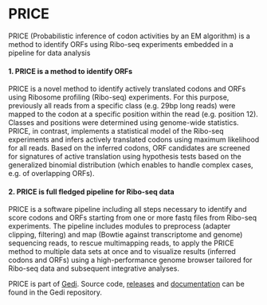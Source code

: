 # PRICE

PRICE (Probabilistic inference of codon activities by an EM algorithm) is a method to identify ORFs using Ribo-seq experiments embedded in a pipeline for data analysis

#### 1. PRICE is a method to identify ORFs
PRICE is a novel method to identify actively translated codons and ORFs using Ribosome profiling (Ribo-seq) experiments. For this purpose, previously all reads from a specific class (e.g. 29bp long reads) were mapped to the codon at a specific position within the read (e.g. position 12). Classes and positions were determined using genome-wide statistics. PRICE, in contrast, implements a statistical model of the Ribo-seq experiments and infers actively translated codons using maximum likelihood for all reads. Based on the inferred codons, ORF candidates are screened for signatures of active translation using hypothesis tests based on the generalized binomial distribution (which enables to handle complex cases, e.g. of overlapping ORFs).

#### 2. PRICE is full fledged pipeline for Ribo-seq data
PRICE is a software pipeline including all steps necessary to identify and score codons and ORFs starting from one or more fastq files from Ribo-seq experiments. The pipeline includes modules to preprocess (adapter clipping, filtering) and map (Bowtie against transcriptome and genome) sequencing reads, to rescue multimapping reads, to apply the PRICE method to multiple data sets at once and to visualize results (inferred codons and ORFs) using a high-performance genome browser tailored for Ribo-seq data and subsequent integrative analyses.

PRICE is part of [Gedi](https://github.com/erhard-lab/gedi). Source code, [releases](https://github.com/erhard-lab/gedi/releases) and [documentation](https://github.com/erhard-lab/gedi/wiki/Price) can be found in the Gedi repository.
